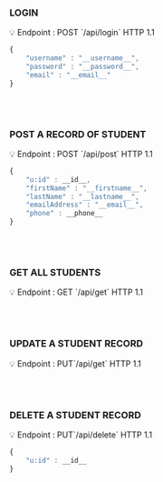 ### LOGIN

<aside>
💡 Endpoint : POST `/api/login`  HTTP 1.1

</aside>

```jsx
{
	"username" : "__username__",
	"password" : "__password__",
	"email" : "__email__"
}
```

<br><br>
### POST A RECORD OF STUDENT

<aside>
💡 Endpoint : POST `/api/post`  HTTP 1.1
</aside>

```jsx
{
	"u:id" : __id__,
	"firstName" : "__firstname__",
	"lastName" : "__lastname__",
	"emailAddress" : "__email__",
	"phone" : __phone__
}
```
<br><br>
### GET ALL STUDENTS

<aside>
💡 Endpoint : GET `/api/get` HTTP 1.1

</aside>

<br><br>
### UPDATE A  STUDENT RECORD

<aside>
💡 Endpoint : PUT`/api/get` HTTP 1.1
</aside>

<br><br>
### DELETE A  STUDENT RECORD

<aside>
💡 Endpoint : PUT`/api/delete` HTTP 1.1
</aside>

```jsx
{
	"u:id" : __id__
}
```
